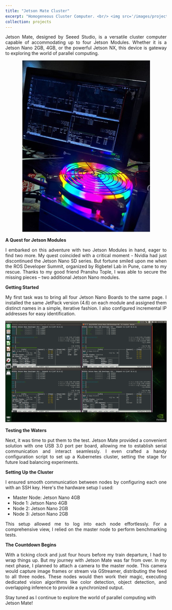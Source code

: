 ```yaml
---
title: "Jetson Mate Cluster"
excerpt: "Homogeneous Cluster Computer. <br/> <img src='/images/projects/jetson_mate/jm_pv.jpg'>"
collection: projects
---
```


<p style="text-align: justify">
Jetson Mate, designed by Seeed Studio, is a versatile cluster computer capable of accommodating up to four Jetson Modules. Whether it is a Jetson Nano 2GB, 4GB, or the powerful Jetson NX, this device is gateway to exploring the world of parallel computing.</p>

<p style="text-align:center">
<img src='/images/projects/jetson_mate/IMG_20230117_163425.jpg'></p>

**A Quest for Jetson Modules**

<p style="text-align: justify">
I embarked on this adventure with two Jetson Modules in hand, eager to find two more. My quest coincided with a critical moment - Nvidia had just discontinued the Jetson Nano SD series. But fortune smiled upon me when the ROS Developer Summit, organized by Rigbetel Lab in Pune, came to my rescue. Thanks to my good friend Pranshu Tople, I was able to secure the missing pieces – two additional Jetson Nano modules.</p>

**Getting Started**

<p style="text-align: justify">
My first task was to bring all four Jetson Nano Boards to the same page. I installed the same JetPack version (4.6) on each module and assigned them distinct names in a simple, iterative fashion. I also configured incremental IP addresses for easy identification.</p>

<p style="text-align:center">
<img src='/images/projects/jetson_mate/jetson_stat.png'></p>

**Testing the Waters**

<p style="text-align: justify">
Next, it was time to put them to the test. Jetson Mate provided a convenient solution with one USB 3.0 port per board, allowing me to establish serial communication and interact seamlessly. I even crafted a handy configuration script to set up a Kubernetes cluster, setting the stage for future load balancing experiments.</p>

**Setting Up the Cluster**

<p style="text-align: justify">
I ensured smooth communication between nodes by configuring each one with an SSH key. Here's the hardware setup I used:</p>

- Master Node: Jetson Nano 4GB
- Node 1: Jetson Nano 4GB
- Node 2: Jetson Nano 2GB
- Node 3: Jetson Nano 2GB

<p style="text-align: justify">
This setup allowed me to log into each node effortlessly. For a comprehensive view, I relied on the master node to perform benchmarking tests.</p>

**The Countdown Begins**

<p style="text-align: justify">
With a ticking clock and just four hours before my train departure, I had to wrap things up. But my journey with Jetson Mate was far from over. In my next phase, I planned to attach a camera to the master node. This camera would capture image frames or stream via GStreamer, distributing the feed to all three nodes. These nodes would then work their magic, executing dedicated vision algorithms like color detection, object detection, and overlapping inference to provide a synchronized output.</p>

Stay tuned as I continue to explore the world of parallel computing with Jetson Mate!
